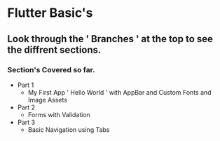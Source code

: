# Flutter Basic's

## Look through the ' Branches ' at the top to see the diffrent sections.

### Section's Covered so far.

- Part 1 
  - My First App ' Hello World ' with AppBar and Custom Fonts and Image Assets
- Part 2 
  - Forms with Validation
- Part 3
  - Basic Navigation using Tabs
